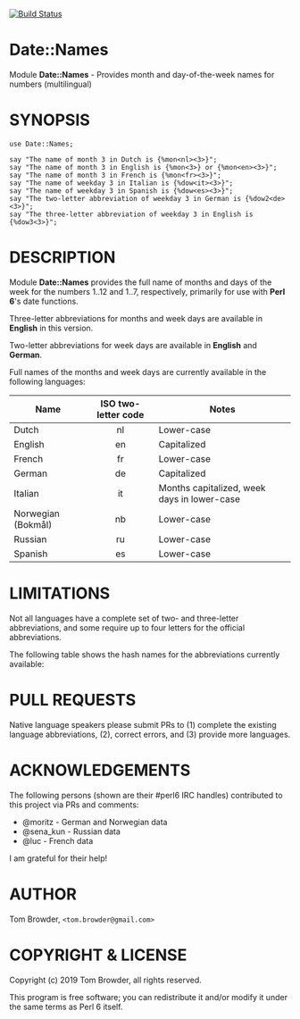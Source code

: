 [![Build Status](https://travis-ci.org/tbrowder/Date-Names-Perl6.svg?branch=master)](https://travis-ci.org/tbrowder/Date-Names-Perl6)

Date::Names
===========

Module **Date::Names** - Provides month and day-of-the-week names for numbers (multilingual)

SYNOPSIS
========

    use Date::Names;

    say "The name of month 3 in Dutch is {%mon<nl><3>}";
    say "The name of month 3 in English is {%mon<3>} or {%mon<en><3>}";
    say "The name of month 3 in French is {%mon<fr><3>}";
    say "The name of weekday 3 in Italian is {%dow<it><3>}";
    say "The name of weekday 3 in Spanish is {%dow<es><3>}";
    say "The two-letter abbreviation of weekday 3 in German is {%dow2<de><3>}";
    say "The three-letter abbreviation of weekday 3 in English is {%dow3<3>}";


DESCRIPTION
===========

Module **Date::Names** provides the full name of months and days of the week for
the numbers 1..12 and 1..7, respectively, primarily for use with
**Perl 6**'s date functions.

Three-letter abbreviations for months and week days are available
in **English** in this version.

Two-letter abbreviations for week days are available in **English**
and **German**.

Full names of the months and week days are currently available in the
following languages:

  Name | ISO two-letter code | Notes
  ---  | :---:                 | ---
  Dutch   | nl | Lower-case
  English | en | Capitalized
  French  | fr | Lower-case
  German  | de | Capitalized
  Italian | it | Months capitalized, week days in lower-case
  Norwegian (Bokmål) | nb | Lower-case
  Russian | ru | Lower-case 
  Spanish | es | Lower-case

LIMITATIONS
===========

Not all languages have a complete set of two- and three-letter
abbreviations, and some require up to four letters for the
official abbreviations.

The following table shows the hash names for the abbreviations
currently available:



PULL REQUESTS
=============

Native language speakers please submit PRs to (1) complete the
existing language abbreviations, (2), correct errors, and (3) provide
more languages.

ACKNOWLEDGEMENTS
================

The following persons (shown are their #perl6 IRC handles)
contributed to this project via PRs and comments:

+ @moritz - German and Norwegian data
+ @sena_kun - Russian data
+ @luc - French data

I am grateful for their help!

AUTHOR
======

Tom Browder, `<tom.browder@gmail.com> `

COPYRIGHT & LICENSE
===================

Copyright (c) 2019 Tom Browder, all rights reserved.

This program is free software; you can redistribute it and/or modify
it under the same terms as Perl 6 itself.

